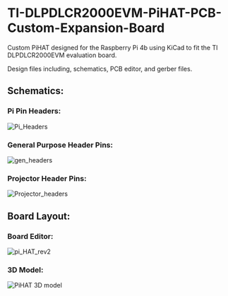 # TI-DLPDLCR2000EVM-PiHAT-PCB-Custom-Expansion-Board
Custom PiHAT designed for the Raspberry Pi 4b using KiCad to fit the TI DLPDLCR2000EVM evaluation board.

Design files including, schematics, PCB editor, and gerber files.


## Schematics:

### Pi Pin Headers:
![Pi_Headers](https://github.com/JonWakefield/TI-DLPDLCR2000EVM-PiHAT-PCB-Custom-Expansion-Board/assets/67289517/c8b0fc47-acd2-4b46-a3c3-872167303778)

### General Purpose Header Pins:
![gen_headers](https://github.com/JonWakefield/TI-DLPDLCR2000EVM-PiHAT-PCB-Custom-Expansion-Board/assets/67289517/646642c4-5d8d-4826-bdf5-29615dbfc60d)

### Projector Header Pins:
![Projector_headers](https://github.com/JonWakefield/TI-DLPDLCR2000EVM-PiHAT-PCB-Custom-Expansion-Board/assets/67289517/9ac45020-ceda-46e5-bbe4-2573e1580321)


## Board Layout:

### Board Editor:
![pi_HAT_rev2](https://github.com/JonWakefield/TI-DLPDLCR2000EVM-PiHAT-PCB-Custom-Expansion-Board/assets/67289517/7e5647c8-07d0-4981-b0dc-ffd05b3104fe)

### 3D Model:
![PiHAT 3D model](https://github.com/JonWakefield/TI-DLPDLCR2000EVM-PiHAT-PCB-Custom-Expansion-Board/assets/67289517/a573f4f3-3a17-41ec-84ff-8db96e8a0098)


